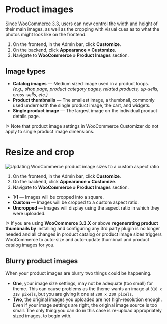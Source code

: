 # Product images

Since [WooCommerce 3.3](https://woocommerce.wordpress.com/2017/12/09/wc-3-3-will-look-great-on-all-the-themes), users can now control the width and height of their main images, as well as the cropping with visual cues as to what the photos might look like on the frontend.

1. On the frontend, in the Admin bar, click **Customize**.
2. On the backend, click **Appearance » Customize**.
3. Navigate to **WooCommerce » Product Images** section.

## Image types

* **Catalog images** — Medium sized image used in a product loops.<br/>
*(e.g., shop page, product category pages, related products, up-sells, cross-sells, etc.)*
* **Product thumbnails** — The smallest image, a thumbnail, commonly used underneath the single product image, the cart, and widgets.
* **Single product image** — The largest image on the individual product details page.

!> Note that product image settings in WooCommerce Customizer do not apply to single product image dimensions.

# Resize and crop

![Updating WooCommerce product image sizes to a custom aspect ratio](img/resize-crop-product-images.png)

1. On the frontend, in the Admin bar, click **Customize**.
2. On the backend, click **Appearance » Customize**.
3. Navigate to **WooCommerce » Product Images** section.
  - **1:1** — Images will be cropped into a square.
  - **Custom** — Images will be cropped to a custom aspect ratio.
  - **Uncropped** — Images will display using the aspect ratio in which they were uploaded.
  
!> If you are using **WooCommerce 3.3.X** or above 	__regenerating product thumbnails by__ installing and configuring any 3rd party plugin is no longer needed and all changes in product catalog or product image sizes triggers WooCommerce to auto-size and auto-update thumbnail and product catalog images for you.

## Blurry product images

When your product images are blurry two things could be happening.

* **One**, your image size settings, may not be adequate (too small) for theme. This can cause problems as the theme wants an image at ```318 x 318 pixels```, but you are giving it one at ```200 x 200 pixels```.
* **Two**, the original images you uploaded are not high-resolution enough. Even if your image settings are right, the original image source is too small. The only thing you can do in this case is re-upload appropriately sized images, to begin with.
